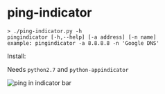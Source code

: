 # ping-indicator

```
> ./ping-indicator.py -h
pingindicator [-h,--help] [-a address] [-n name]
example: pingindicator -a 8.8.8.8 -n 'Google DNS'
```

Install:

Needs `python2.7` and `python-appindicator`

![ping in indicator bar](https://i.imgur.com/gjGxo4A.png)
